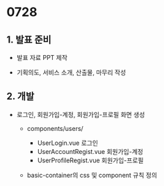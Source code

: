 # 0728

## 1. 발표 준비

- 발표 자료 PPT 제작

- 기획의도, 서비스 소개, 산출물, 마무리 작성

## 2. 개발

- 로그인, 회원가입-계정, 회원가입-프로필 화면 생성
  
  - components/users/
    - UserLogin.vue  로그인
    - UserAccountRegist.vue  회원가입-계정
    - UserProfileRegist.vue  회원가입-프로필
  
  - basic-container의 css 및 component 규칙 정의
